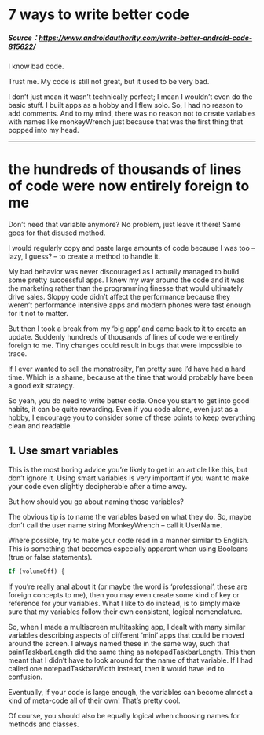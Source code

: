 # 7 ways to write better code
##### Source：https://www.androidauthority.com/write-better-android-code-815622/
I know bad code.

Trust me. My code is still not great, but it used to be very bad.

I don’t just mean it wasn’t technically perfect; I mean I wouldn’t even do the basic stuff. I built apps as a hobby and I flew solo. So, I had no reason to add comments. And to my mind, there was no reason not to create variables with names like monkeyWrench just because that was the first thing that popped into my head.

--------

# the hundreds of thousands of lines of code were now entirely foreign to me

Don’t need that variable anymore? No problem, just leave it there! Same goes for that disused method.

I would regularly copy and paste large amounts of code because I was too – lazy, I guess? – to create a method to handle it.

My bad behavior was never discouraged as I actually managed to build some pretty successful apps. I knew my way around the code and it was the marketing rather than the programming finesse that would ultimately drive sales. Sloppy code didn’t affect the performance because they weren’t performance intensive apps and modern phones were fast enough for it not to matter.

But then I took a break from my ‘big app’ and came back to it to create an update. Suddenly hundreds of thousands of lines of code were entirely foreign to me. Tiny changes could result in bugs that were impossible to trace.

If I ever wanted to sell the monstrosity, I’m pretty sure I’d have had a hard time. Which is a shame, because at the time that would probably have been a good exit strategy.

So yeah, you do need to write better code. Once you start to get into good habits, it can be quite rewarding. Even if you code alone, even just as a hobby, I encourage you to consider some of these points to keep everything clean and readable.

## 1. Use smart variables
This is the most boring advice you’re likely to get in an article like this, but don’t ignore it. Using smart variables is very important if you want to make your code even slightly decipherable after a time away.

But how should you go about naming those variables?

The obvious tip is to name the variables based on what they do. So, maybe don’t call the user name string MonkeyWrench –  call it UserName.

Where possible, try to make your code read in a manner similar to English. This is something that becomes especially apparent when using Booleans (true or false statements).

```php
If (volumeOff) {
```

If you’re really anal about it (or maybe the word is ‘professional’, these are foreign concepts to me), then you may even create some kind of key or reference for your variables. What I like to do instead, is to simply make sure that my variables follow their own consistent, logical nomenclature.

So, when I made a multiscreen multitasking app, I dealt with many similar variables describing aspects of different ‘mini’ apps that could be moved around the screen. I always named these in the same way, such that paintTaskbarLength did the same thing as notepadTaskbarLength. This then meant that I didn’t have to look around for the name of that variable. If I had called one notepadTaskbarWidth instead, then it would have led to confusion.

Eventually, if your code is large enough, the variables can become almost a kind of meta-code all of their own! That’s pretty cool.

Of course, you should also be equally logical when choosing names for methods and classes.
